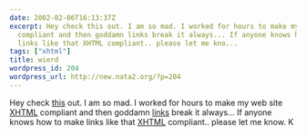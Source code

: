 ```yaml
---
date: 2002-02-06T16:13:37Z
excerpt: Hey check this out. I am so mad. I worked for hours to make my web site XHTML
  compliant and then goddamn links break it always... If anyone knows how to make
  links like that XHTML compliant.. please let me kno...
tags: ["xhtml"]
title: wierd
wordpress_id: 204
wordpress_url: http://new.nata2.org/?p=204
---
```


Hey check <a href="http://www.colorgenics.com/intro.html">this</a> out. I am so mad. I worked for hours to make my web site <a href="http://www.w3.org/TR/xhtml1/">XHTML</a> compliant and then goddamn <a href="http://validator.w3.org/check/referer">links</a> break it always... If anyone knows how to make links like that <a href="http://www.w3.org/TR/xhtml1/">XHTML</a> compliant.. please let me know. K
